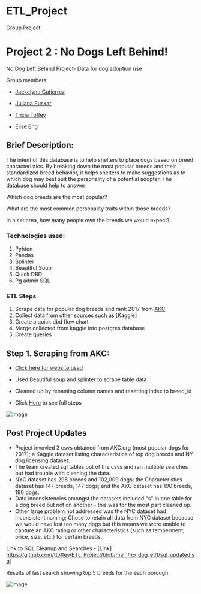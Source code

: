 # ETL_Project
Group Project
# Project 2 : No Dogs Left Behind!
 No Dog Left Behind Project- Data for dog adoption use
 
 Group members:
 - [Jackelyne Gutierrez](https://github.com/Jackelyneg)
		
- [Juliana Puskar](https://github.com/Anikraze)
		
- [Tricia Toffey](https://github.com/ttoffey)

- [Elise Eng](https://github.com/)

## Brief Description:

The intent of this database is to help shelters to place dogs based on breed characteristics. By breaking down the most popular breeds and their standardized breed behavior, it helps shelters to make suggestions as to which dog may best suit the personality of a potential adopter. The database should help to answer:

Which dog breeds are the most popular?

What are the most common personality traits within those breeds?

In a set area, how many people own the breeds we would expect?



### Technologies used:
1. Pyhton
2. Pandas
3. Splinter
4. Beautiful Soup
5. Quick DBD
6. Pg admin SQL


### ETL Steps 
1. Scrape data for popular dog breeds and rank 2017 from [AKC](https://www.akc.org/most-popular-breeds/2017-full-list/)
2. Collect data from other sources such as [Kaggle]
3. Create a quick dbd flow chart 
4. Merge collected from kaggle into postgres database
5. Create queries




## Step 1. Scraping from AKC:
- [Click here for website used](https://www.akc.org/most-popular-breeds/2017-full-list/)
- Used Beautiful soup and splinter to scrape table data 
- Cleaned up by renaming column names and resetting index to breed_id

- Click [Here](https://github.com/anikraze/no_dog_etl/blob/main/dog_breed_etl.ipynb) to see full steps


![image](https://user-images.githubusercontent.com/81592631/123521815-0ce20480-d687-11eb-8fbb-5ac5e058ba9c.png)



## Post Project Updates
* Project invovled 3 csvs obtained from AKC.org (most popular dogs for 2017); a Kaggle dataset listing characteristics of top dog breeds and NY dog licensing dataset.
* The team created sql tables out of the csvs and ran multiple searches but had trouble with cleaning the data. 
* NYC dataset has 298 breeds and 102,009 dogs; the Characteristics dataset has 147 breeds, 147 dogs; and the AKC dataset has 190 breeds, 190 dogs. 
* Data inconsistencies amongst the datasets included "s" in one table for a dog breed but not on another - this was for the most part cleaned up.
* Other large problem not addressed was the NYC dataset had inconsistent naming; Chose to retain all data from NYC dataset because we would have lost too many dogs but this means we were unable to capture an AKC rating or other characteristics (such as temperment, price, size, etc.) for certain breeds.

Link to SQL Cleanup and Searches - [Link] https://github.com/ttoffey/ETL_Project/blob/main/no_dog_etl1/sql_updated.sql


Results of last search showing top 5 breeds for the each borough:

![image](https://user-images.githubusercontent.com/67808647/141650247-b3669b17-dfe6-471d-9018-a5d989de8cd3.png)






